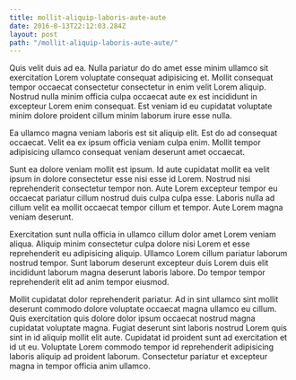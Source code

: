 ```yaml
---
title: mollit-aliquip-laboris-aute-aute
date: 2016-8-13T22:12:03.284Z
layout: post
path: "/mollit-aliquip-laboris-aute-aute/"
---
```


Quis velit duis ad ea. Nulla pariatur do do amet esse minim ullamco sit exercitation Lorem voluptate consequat adipisicing et. Mollit consequat tempor occaecat consectetur consectetur in enim velit Lorem aliquip. Nostrud nulla minim officia culpa occaecat aute ex est incididunt in excepteur Lorem enim consequat. Est veniam id eu cupidatat voluptate minim dolore proident cillum minim laborum irure esse nulla.

Ea ullamco magna veniam laboris est sit aliquip elit. Est do ad consequat occaecat. Velit ea ex ipsum officia veniam culpa enim. Mollit tempor adipisicing ullamco consequat veniam deserunt amet occaecat.

Sunt ea dolore veniam mollit est ipsum. Id aute cupidatat mollit ea velit ipsum in dolore consectetur esse nisi esse id Lorem. Nostrud nisi reprehenderit consectetur tempor non. Aute Lorem excepteur tempor eu occaecat pariatur cillum nostrud duis culpa culpa esse. Laboris nulla ad cillum velit ea mollit occaecat tempor cillum et tempor. Aute Lorem magna veniam deserunt.

Exercitation sunt nulla officia in ullamco cillum dolor amet Lorem veniam aliqua. Aliquip minim consectetur culpa dolore nisi Lorem et esse reprehenderit eu adipisicing aliquip. Ullamco Lorem cillum pariatur laborum nostrud tempor. Sunt laborum deserunt excepteur duis Lorem duis elit incididunt laborum magna deserunt laboris labore. Do tempor tempor reprehenderit elit ad anim tempor eiusmod.

Mollit cupidatat dolor reprehenderit pariatur. Ad in sint ullamco sint mollit deserunt commodo dolore voluptate occaecat magna ullamco eu cillum. Quis exercitation quis dolore dolor ipsum occaecat nostrud magna cupidatat voluptate magna. Fugiat deserunt sint laboris nostrud Lorem quis sint in id aliquip mollit elit aute. Cupidatat id proident sunt ad exercitation et id ut eu. Voluptate Lorem commodo tempor id reprehenderit adipisicing laboris aliquip ad proident laborum. Consectetur pariatur et excepteur magna in tempor officia anim ullamco.